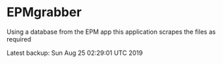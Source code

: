 # EPMgrabber
Using a database from the EPM app this application scrapes the files as required


Latest backup: Sun Aug 25 02:29:01 UTC 2019
